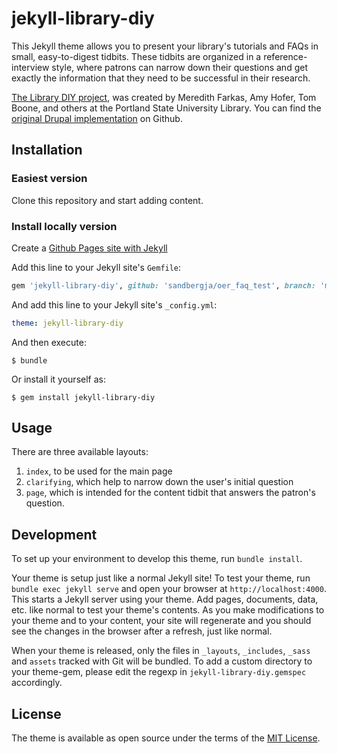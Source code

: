 # jekyll-library-diy

This Jekyll theme allows you to present your library's tutorials
and FAQs in small, easy-to-digest tidbits.  These tidbits are
organized in a reference-interview style, where patrons can
narrow down their questions and get exactly the information that
they need to be successful in their research.

[The Library DIY project](https://meredith.wolfwater.com/wordpress/2013/07/02/library-diy-unmediated-point-of-need-support/),
was created by Meredith Farkas, Amy Hofer, Tom Boone, and others
at the Portland State University Library. You can find the
[original Drupal implementation](https://github.com/pdxlibrary/Library-DIY)
on Github.

## Installation

### Easiest version

Clone this repository and start adding content.

### Install locally version

Create a
[Github Pages site with Jekyll](https://docs.github.com/en/free-pro-team@latest/github/working-with-github-pages/creating-a-github-pages-site-with-jekyll)


Add this line to your Jekyll site's `Gemfile`:

```ruby
gem 'jekyll-library-diy', github: 'sandbergja/oer_faq_test', branch: 'main'
```

And add this line to your Jekyll site's `_config.yml`:

```yaml
theme: jekyll-library-diy
```

And then execute:

    $ bundle

Or install it yourself as:

    $ gem install jekyll-library-diy

## Usage

There are three available layouts:

1) `index`, to be used for the main page
2) `clarifying`, which help to narrow down the user's initial question
3) `page`, which is intended for the content tidbit that answers
the patron's question.

## Development

To set up your environment to develop this theme, run `bundle install`.

Your theme is setup just like a normal Jekyll site! To test your theme, run `bundle exec jekyll serve` and open your browser at `http://localhost:4000`. This starts a Jekyll server using your theme. Add pages, documents, data, etc. like normal to test your theme's contents. As you make modifications to your theme and to your content, your site will regenerate and you should see the changes in the browser after a refresh, just like normal.

When your theme is released, only the files in `_layouts`, `_includes`, `_sass` and `assets` tracked with Git will be bundled.
To add a custom directory to your theme-gem, please edit the regexp in `jekyll-library-diy.gemspec` accordingly.

## License

The theme is available as open source under the terms of the [MIT License](https://opensource.org/licenses/MIT).

